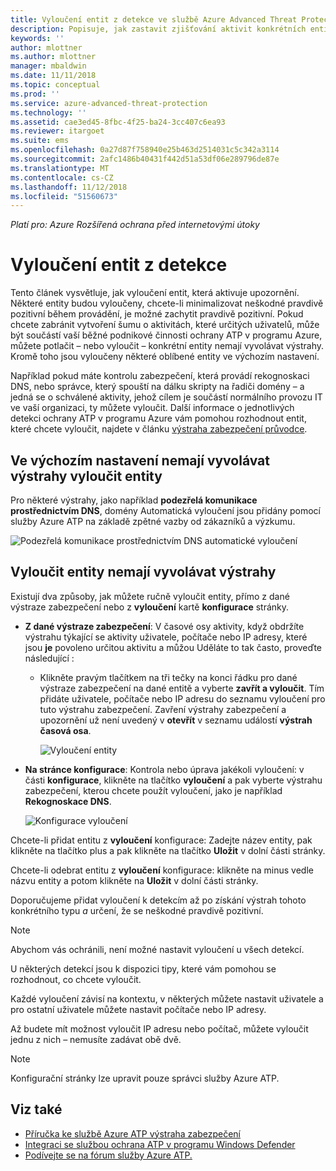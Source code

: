 ```yaml
---
title: Vyloučení entit z detekce ve službě Azure Advanced Threat Protection | Dokumentace Microsoftu
description: Popisuje, jak zastavit zjišťování aktivit konkrétních entit jako podezřelých služby Azure ATP
keywords: ''
author: mlottner
ms.author: mlottner
manager: mbaldwin
ms.date: 11/11/2018
ms.topic: conceptual
ms.prod: ''
ms.service: azure-advanced-threat-protection
ms.technology: ''
ms.assetid: cae3ed45-8fbc-4f25-ba24-3cc407c6ea93
ms.reviewer: itargoet
ms.suite: ems
ms.openlocfilehash: 0a27d87f758940e25b463d2514031c5c342a3114
ms.sourcegitcommit: 2afc1486b40431f442d51a53df06e289796de87e
ms.translationtype: MT
ms.contentlocale: cs-CZ
ms.lasthandoff: 11/12/2018
ms.locfileid: "51560673"
---
```

*Platí pro: Azure Rozšířená ochrana před internetovými útoky*



# <a name="excluding-entities-from-detections"></a>Vyloučení entit z detekce
Tento článek vysvětluje, jak vyloučení entit, která aktivuje upozornění. Některé entity budou vyloučeny, chcete-li minimalizovat neškodné pravdivě pozitivní během provádění, je možné zachytit pravdivě pozitivní. Pokud chcete zabránit vytvoření šumu o aktivitách, které určitých uživatelů, může být součástí vaší běžné podnikové činnosti ochrany ATP v programu Azure, můžete potlačit – nebo vyloučit – konkrétní entity nemají vyvolávat výstrahy. Kromě toho jsou vyloučeny některé oblíbené entity ve výchozím nastavení. 

Například pokud máte kontrolu zabezpečení, která provádí rekognoskaci DNS, nebo správce, který spouští na dálku skripty na řadiči domény – a jedná se o schválené aktivity, jehož cílem je součástí normálního provozu IT ve vaší organizaci, ty můžete vyloučit. Další informace o jednotlivých detekci ochrany ATP v programu Azure vám pomohou rozhodnout entit, které chcete vyloučit, najdete v článku [výstraha zabezpečení průvodce](suspicious-activity-guide.md).

## <a name="entities-excluded-by-default-from-raising-alerts"></a>Ve výchozím nastavení nemají vyvolávat výstrahy vyloučit entity
 Pro některé výstrahy, jako například **podezřelá komunikace prostřednictvím DNS**, domény Automatická vyloučení jsou přidány pomocí služby Azure ATP na základě zpětné vazby od zákazníků a výzkumu. 
 
![Podezřelá komunikace prostřednictvím DNS automatické vyloučení](./media/dns-auto-exclusions.png) 

## <a name="exclude-entities-from-raising-alerts"></a>Vyloučit entity nemají vyvolávat výstrahy

Existují dva způsoby, jak můžete ručně vyloučit entity, přímo z dané výstraze zabezpečení nebo z **vyloučení** kartě **konfigurace** stránky. 

- **Z dané výstraze zabezpečení**: V časové osy aktivity, když obdržíte výstrahu týkající se aktivity uživatele, počítače nebo IP adresy, které jsou **je** povoleno určitou aktivitu a můžou Uděláte to tak často, proveďte následující :
  - Klikněte pravým tlačítkem na tři tečky na konci řádku pro dané výstraze zabezpečení na dané entitě a vyberte **zavřít a vyloučit**. Tím přidáte uživatele, počítače nebo IP adresu do seznamu vyloučení pro tuto výstrahu zabezpečení. Zavření výstrahy zabezpečení a upozornění už není uvedený v **otevřít** v seznamu událostí **výstrah časová osa**.

    ![Vyloučení entity](./media/exclude-in-sa.png)

- **Na stránce konfigurace**: Kontrola nebo úprava jakékoli vyloučení: v části **konfigurace**, klikněte na tlačítko **vyloučení** a pak vyberte výstrahu zabezpečení, kterou chcete použít vyloučení, jako je například  **Rekognoskace DNS**.

    ![Konfigurace vyloučení](./media/exclusions.png)

Chcete-li přidat entitu z **vyloučení** konfigurace: Zadejte název entity, pak klikněte na tlačítko plus a pak klikněte na tlačítko **Uložit** v dolní části stránky.

Chcete-li odebrat entitu z **vyloučení** konfigurace: klikněte na minus vedle názvu entity a potom klikněte na **Uložit** v dolní části stránky.

Doporučujeme přidat vyloučení k detekcím až po získání výstrah tohoto konkrétního typu *a* určení, že se neškodné pravdivě pozitivní. 

> [!NOTE]
> Abychom vás ochránili, není možné nastavit vyloučení u všech detekcí. 

U některých detekcí jsou k dispozici tipy, které vám pomohou se rozhodnout, co chcete vyloučit. 

Každé vyloučení závisí na kontextu, v některých můžete nastavit uživatele a pro ostatní uživatele můžete nastavit počítače nebo IP adresy. 

Až budete mít možnost vyloučit IP adresu nebo počítač, můžete vyloučit jednu z nich – nemusíte zadávat obě dvě.

> [!NOTE]
> Konfigurační stránky lze upravit pouze správci služby Azure ATP.


## <a name="see-also"></a>Viz také

- [Příručka ke službě Azure ATP výstraha zabezpečení](suspicious-activity-guide.md)
- [Integraci se službou ochrana ATP v programu Windows Defender](integrate-wd-atp.md)
- [Podívejte se na fórum služby Azure ATP.](https://aka.ms/azureatpcommunity)